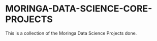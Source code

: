 # MORINGA-DATA-SCIENCE-CORE-PROJECTS
This is a collection of the Moringa Data Science Projects done. 
